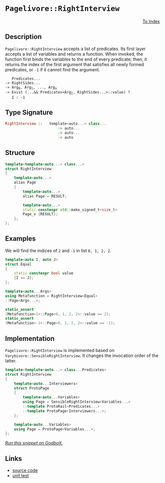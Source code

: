 <!-- Copyright 2024 Feng Mofan
SPDX-License-Identifier: Apache-2.0 -->

# `Pagelivore::RightInterview`

<p style='text-align: right;'><a href="../../../index.md#list-examinations-1">To Index</a></p>

## Description

`Pagelivore::RightInterview` accepts a list of predicates.
Its first layer accepts a list of variables and returns a function.
When invoked, the function first binds the variables to the end of every predicate;
then, it returns the index of the first argument that satisfies all newly formed predicates, or `-1` if it cannot find the argument.

<pre><code>   Predicates...
-> RightSides...
-> Arg<sub>0</sub>, Arg<sub>1</sub>, ..., Arg<sub>n</sub>
-> Exist (...&& Predicates&lt;Arg<sub>I</sub>, RightSides...&gt;::value) ?
   I : -1</code></pre>

## Type Signature

```Haskell
RightInterview ::   template<auto...> class...
                        -> auto...
                        -> auto...
                        -> auto
```

## Structure

```C++
template<template<auto...> class...>
struct RightInterview
{
    template<auto...>
    alias Page
    {
        template<auto...>
        alias Page = RESULT;

        template<auto...>
        static constexpr std::make_signed_t<size_t>
        Page_v {RESULT};
    };  
};
```

## Examples

We will find the indices of `2` and `-1` in list `0, 1, 2, 2`.

```C++
template<auto I, auto J>
struct Equal
{
    static constexpr bool value
    {I == J};
};

template<auto...Args>
using Metafunction = RightInterview<Equal>
::Page<Args...>;

static_assert
(Metafunction<2>::Page<0, 1, 2, 2>::value == 2);
static_assert
(Metafunction<-1>::Page<0, 1, 2, 2>::value == -1);
```

## Implementation

`Pagelivore::RightInterview` is implemented based on `Varybivore::SensibleRightInterview`. It changes the invocation order of the latter.

```C++
template<template<auto...> class...Predicates>
struct RightInterview
{
    template<auto...Interviewers>
    struct ProtoPage
    {
        template<auto...Variables>
        using Page = SensibleRightInterview<Variables...>
        ::template ProtoRail<Predicates...>
        ::template ProtoPage<Interviewers...>;
    };

    template<auto...Variables>
    using Page = ProtoPage<Variables...>;
};
```

[*Run this snippet on Godbolt.*](https://godbolt.org/#z:OYLghAFBqd5QCxAYwPYBMCmBRdBLAF1QCcAaPECAMzwBtMA7AQwFtMQByARg9KtQYEAysib0QXACx8BBAKoBnTAAUAHpwAMvAFYTStJg1DIApACYAQuYukl9ZATwDKjdAGFUtAK4sGIAKxcpK4AMngMmAByPgBGmMQSkhqkAA6oCoRODB7evgFBaRmOAmER0SxxCVLJdpgOWUIETMQEOT5%2BgbaY9sUMjc0EpVGx8Yk1TS1teZ0KE4PhwxWj1QCUtqhexMjsHOYAzOHI3lgA1CZ7bl6OtIQAnufYJhoAgvuHx5hnF8iz6FhUDyerxeAHoAFQQsEnABqzVuMTwADcSOwQEJGBkYvQAEp4YAIAgASUE8UReEwAHcTpCwSCgQRMCwUgYGec3EwrqgAHQ8wEvWbELwOE7ohiYnF4gnEhnEMmUoEmADsVheJzVJwZTJZmDZmuZTFZFw5RB5XIeJyOTAUClNymImHwogZCj5z3VJwFQoIJztqCI2KYdCB7qVKrd7vVeu1bON3N5e0eqojas9wt9RGUTGAOqTydDHqajmQFoEs0wqhSxBOsZOiLEXk%2BoYAtFwlQARc4WM6Kjt7MPB5Maxn6w3szmm57Ae2MxgEF0JgfJrwZIw%2BrONvZtn3EP2oTPZtmT6dsQQ2%2BOPPuL7u9/u5odag06i5Rx8x8fni0Ga22%2B2Ox/zxNwzVZdwmAE4AzoL4t3TVAINoNk7QdPAnUwM8zQXS8XnbTsFReF9RxrAAxPBiFmV1U29UVxUwXF8SJElZXJCk2WI0iCFdUMr3wp83G4t8TQ/S1vx5RC/2dV13Qo7ddzgq9OLvd0%2BKNd8uVogkhDwLAAKvSSCEFNMdwzdcdPVfM1RM5NZgNZCSzFBkKyrGs628RsFMHeSgMHPN/Csfw2wgFYTibc1fhAEAWCYABrTAAH0MmACJ0Bi9iLgyAAvWKUsAryvI8nL8pOPAqFsssHLONyCvVKBTXMAA2OrROQ/8WJI2ZSHAyVhE01CaoTMLnIbFYVgsyruy7e0CE2BgTg0Ttr1wzzRvVbolBGyr8wmqagtbPt5oqnL2wCtbTJ7HD9uwzDgUWyNh2jZSBK5I9MBnU8JMHEDV33DdoMMvdjIuJ6XrnXqLzDENTsurjbtfZ9oYIlTzSEtDAZPOc3uAlcwLgqDpP9QN4IBqdntRtDAUhiHb2eJSxyIE5WLa6tORFOoBHQdrY1NAB5AgEHibT%2BT0r1mbFPAsRozrpVJJiWrY9r0TQBg2ZObnedIkGFWVKGH1HamOcEr80MalD%2Bc8qSYNku88sHXWVLUrqtPRiMzd%2Br6RrM8rrsswsbIV0rK0Z2mBtcz2IytpaTB8iP/MC4KEwLdAwoi6K4rxRLkrZdLMsd9bNf2yqipK%2Bz/eO/Lqt5Mx6oro3mouemCHau2NK0kH%2BvrTAhpLg7lROTbiGm2bduwrC84KlbPgL32i6rTuvLLs0K4a38mvEi55dZhvOqbnrz1blyO5H/KNswSa%2B5OHauyHq6luTMfCuKyfy0rGfBwgZ/8qo0WJToyXGPlC4Vb5urA%2Bo0wrcXAvjBCS9jZAJDtfE4oC4afFdhcRu3VSYLmAZVXeDYThgDAOcLcLY34RmGpg9y3diFeV7tNMwZxLDC2onbH%2BcpmL/x5oA88lDBwIO1p8WSFxq7OhgXAryPCRxIP%2Bm4VBzdOFkPytgp8F85Gh1OsPWBo9aCrWUeDcax8tpEMHqo9ReYexHWARdMG5CbwLS8jbB6KNZwmy8h9MCX0cYwWQW4Bxp51aXXBtYtRilEG6mCfdOM6FsCfitMjImQMnHqhceAyCBDcawQgYTY8jjfH9gpgtcEkI1zZhuMie0YUmEMRYdSSEdI8KhN4nUvWESonCS5II1C5FBbCnKTKFhGtLFqjseE5hTE%2BaO2druV2ltc4h0GaaWExA8BMDFvEpcmNCnfQYZ/cW38KnSwuPMxZyzhHcJAGA826S3BtPQdlE5ZyXaSOGZSDhESzqeQsTYm6vD%2BLhIOUs%2BgKyTiJLcSkjxkjflHM4eTAJV18k0jhTSGpzxYVQgACqoTnFUiEiLkXwrhYihUZgDgMCOF4U4bIrh0DuBxWpXywknEJOzJmAApDp%2BlvTYAAI5eDEH0q8VkiyF0flWGIqBPC1jbnJZUhIoIpJZbkrC8qrqzJ5M8YgwATaJIALLHyYFQLwxLeg426VLP%2BbhOXcoJoBMKnjVXquyQtflyEYrRPiOxF4EBtVND1QarIbIzAPGtZI5IZ92pmFDQGkAQcZWbhOGYYal1HXIGddaV1QIPU6u9fUAQbIDHYEDQeC4wagixvDX1SNbdo2EK4PGiwHA1i0E4P4XgfgOBaFIKgTgbhrDWA9BsLYjZCU8FIAQTQda1iRQCIqLkewAActVFR7HnRoWdC6ACcex9CcEkLwFgEgNDJBbW2jtHBeAKBAMkEdra62kDgLAGAiAQAbAICkK45BKBoCZHQeIkRWA7FUHOpstVJAnGAMgYsUguRmF4EhIgCyE5BH4IIEQYh2BSBkIIRQKh1BXtILoIIFJiBMBSJwHg9bG3NtHe2zgnMrgvu9KgYq/7aqAeA6B8DkhIMnAgB4T99Bp6DpWLwS9Wg1gQCQB%2BlIX6yAUAgBJqTIBgBSDDTQWgMoz0QBiJRhEzBiC3BI7wbTcJOYxG0HUS9Q6P2o05gwWgemcNYBiF4YA7JaCaP06QLAEUjDiHsyRMzSJUKUfLHUK4Owh3hAZA2nDNwYiEd0x4LAlG9J4F3dwXgiJ4giqUG2RkhhgA3CMKOtYVADDquhExTmKRGDucQ8IUQ4g0O1cw2oSjeH9B5ZQN2yw%2BhRZnsgGsVAKRehno4E2X4BDTCWGsGYI9GXiBwcC/1roPQsguEVlMPwQRQgLHKJUPQhRMgCA2/t9Ih2GBDF28sZb/mBD9EmJ4doehahZr6HMC7Iwqi2DmMdoIVkWjvaWFUNYCg%2B3bAkGRjgTbSCHt4Mek4TGWMgbA2fDjtCIC4EICQOhexq1CaK2sXmTAsAJACqQCdkg9hcnXYqJIkgzCSFqvu/wtVV2bo4Nu0gu6cdclqlwWqM7V0zr5/4SQXB/DrtqtDyjx7T3nuHUVm996xOPto6%2BmTcm%2BM/rYJwZoLBESKibEwKJq4uCrq5FwLkbaYMkE0noWryGGvSCa0oFrOHdBhoI0R/TEOocw6oxwGjz6rgnAY9WYgeuDdG8tCbs3FuNBcZ45Jvj2O4146vaJ8TqBePxDfbJrPSfRi6/102aPinV1cGSCptTlBNM4cM7p9z9fbjGdMw4dzlnZzWds5RhzTmXNubSx53L3mdhtvwPaeoGWRtW9UCFhk7mIvdEozFuLtwEuj6Ews1LQ65tZcwDlrz%2BXQIK5K1mBQ5XKSVeq4P%2B39XUNO9kM17Dbb3ftcK5Nqw3WYt9dJ4N4bnAxsCB0AJsusLAZtYc5sFsf9gdugbs/AIBXAftghFYAc9sChTtegkCDtehUCrtnteg7tWgHs8hftYCXtCDcDPs/siDchNsvsBhKDwd1hNgwdq02dfdpdOAw8I9DdjcwJTdzdLcuMMdYNsdcd5d08CdMAidRhScosOcuczcNBJBFRxdFQF06cGdRcpccMZdbA5dhNr1b0H0n06Nc8Ndv1f0ddw8gMTgWAFBERixEQBDtRZhoN8BYNbcENZAHd790N5AXdn8dAQAN1PdiM0sfcKNdDqNVd6NipddbD7DHDawXD/xvRuN88pNsc9hBMJCRMb1M9s9pN31Mi%2BNI1kAUgUgYpnDV0YpXCCBnUbCnc6Bq8NMtNwg4RG8OjdMW8zN28s8rMbM7Mx9MBHNnMxAB8h1PM8sfMx8/NJ9AscNgtkBQsF8SQos20V84R18kst93Nd90h99h8j9Ct08%2BBStz8KsqsW0h1b8UNEh/Cn9WsQi39jBQCesYhoD20hssgRsQRQoP9ptZt4goD4AYCVtnAED1tiC6DtsygPsTsigsgsCMCshGDSCITXsBgkD8CGg3sdsETftvsYSnt8T4TAcmCQcWDUNIidCj0uCEjgMkinDUjnR0iRCsd9hxDDChpSBCdidKAIcFCQAzAzc9g9h/B/BlCK9l09hFR%2Bc6TYdOBZcL18cycQA6cecuA9gK4dTV1ecK4NBFQ2c9goj6ST08ix02coNFT/c08RM1g5sMhnBJAgA%3D)

## Links

- [source code](../../../../conceptrodon/pagelivore/right_interview.hpp)
- [unit test](../../../../tests/unit/metafunctions/pagelivore/right_interview.test.hpp)
